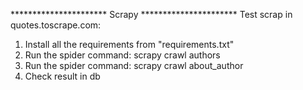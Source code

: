 ********************** Scrapy **********************
Test scrap in quotes.toscrape.com:
1. Install all the requirements from "requirements.txt"
2. Run the spider command: scrapy crawl authors
3. Run the spider command: scrapy crawl about_author
4. Check result in db

